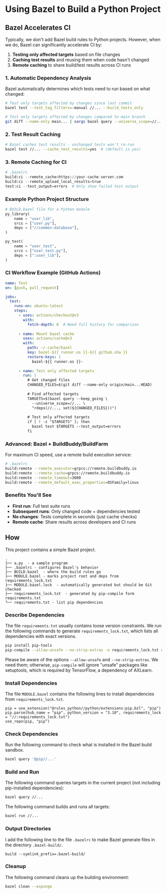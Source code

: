# Using Bazel to Build a Python Project

## Bazel Accelerates CI

Typically, we don't add Bazel build rules to Python projects. However, when we do, Bazel can significantly accelerate CI by:

1. **Testing only affected targets** based on file changes
2. **Caching test results** and reusing them when code hasn't changed
3. **Remote caching** to share build/test results across CI runs

### 1. Automatic Dependency Analysis

Bazel automatically determines which tests need to run based on what changed:

```bash
# Test only targets affected by changes since last commit
bazel test --test_tag_filters=-manual //... --build_tests_only

# Test only targets affected by changes compared to main branch
git diff --name-only main... | xargs bazel query --universe_scope=//... "rdeps(//..., set({}))" | xargs bazel test
```

### 2. Test Result Caching

```bash
# Bazel caches test results - unchanged tests won't re-run
bazel test //... --cache_test_results=yes  # (default is yes)
```

### 3. Remote Caching for CI

```python
# .bazelrc
build:ci --remote_cache=https://your-cache-server.com
build:ci --remote_upload_local_results=true
test:ci --test_output=errors  # Only show failed test output
```

### Example Python Project Structure

```python
# BUILD.bazel file for a Python module
py_library(
    name = "user_lib",
    srcs = ["user.py"],
    deps = ["//common:database"],
)

py_test(
    name = "user_test",
    srcs = ["user_test.py"],
    deps = [":user_lib"],
)
```

### CI Workflow Example (GitHub Actions)

```yaml
name: Test
on: [push, pull_request]

jobs:
  test:
    runs-on: ubuntu-latest
    steps:
      - uses: actions/checkout@v3
        with:
          fetch-depth: 0  # Need full history for comparison
      
      - name: Mount bazel cache
        uses: actions/cache@v3
        with:
          path: ~/.cache/bazel
          key: bazel-${{ runner.os }}-${{ github.sha }}
          restore-keys: |
            bazel-${{ runner.os }}-
      
      - name: Test only affected targets
        run: |
          # Get changed files
          CHANGED_FILES=$(git diff --name-only origin/main...HEAD)
          
          # Find affected targets
          TARGETS=$(bazel query --keep_going \
            --universe_scope=//... \
            "rdeps(//..., set(${CHANGED_FILES}))")
          
          # Test only affected targets
          if [ ! -z "$TARGETS" ]; then
            bazel test $TARGETS --test_output=errors
          fi
```

### Advanced: Bazel + BuildBuddy/BuildFarm

For maximum CI speed, use a remote build execution service:

```bash
# .bazelrc
build:remote --remote_executor=grpcs://remote.buildbuddy.io
build:remote --remote_cache=grpcs://remote.buildbuddy.io
build:remote --remote_timeout=3600
build:remote --remote_default_exec_properties=OSFamily=linux
```

### Benefits You'll See

- **First run**: Full test suite runs
- **Subsequent runs**: Only changed code + dependencies tested
- **No changes**: Tests complete in seconds (just cache checks)
- **Remote cache**: Share results across developers and CI runs

## How

This project contains a simple Bazel project.

```
.
├── a.py  - a sample program
├── .bazelrc - configures Bazel's behavior
├── BUILD.bazel  - where the build rules go
├── MODULE.bazel - marks project root and deps from requirements_lock.txt
├── MODULE.bazel.lock  - automatically generated but should be Git checked
├── requirements_lock.txt  - generated by pip-compile form requirements.txt
└── requirements.txt - list pip dependencies
```

### Describe Dependencies

The file `requirements.txt` usually contains loose version constraints. We run the following commands to generate `requirements_lock.txt`, which lists all dependencies with exact versions.

```bash
pip install pip-tools
pip-compile --allow-unsafe --no-strip-extras -o requirements_lock.txt requirements.txt
```

Please be aware of the options `--allow-unsafe` and `--no-strip-extras`.  We need them; otherwise, `pip-compile` will ignore "unsafe" packages like setuptools, which is required by TensorFlow, a dependency of AXLearn.

### Install Dependencies

The file `MODULE.bazel` contains the following lines to install dependencies from `requirements_lock.txt`.

```bazel
pip = use_extension("@rules_python//python/extensions:pip.bzl", "pip")
pip.parse(hub_name = "pip", python_version = "3.10", requirements_lock = "//:requirements_lock.txt")
use_repo(pip, "pip")
```

### Check Dependencies

Run the following command to check what is installed in the Bazel build sandbox.

```bash
bazel query '@pip//...'
```

### Build and Run

The following command queries targets in the current project (not including pip-installed dependencies):

```bash
bazel query //...
```

The following command builds and runs all targets:

```bash
bazel run //...
```

### Output Directories

I add the following line to the file `.bazelrc` to make Bazel generate files in the directory `.bazel-build/`.

```bazel
build --symlink_prefix=.bazel-build/
```

### Cleanup

The following command cleans up the building environment:

```bash
bazel clean --expunge
```
